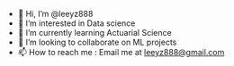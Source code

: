 - 👋 Hi, I’m @leeyz888
- 👀 I’m interested in Data science
- 🌱 I’m currently learning Actuarial Science
- 💞️ I’m looking to collaborate on ML projects
- 📫 How to reach me : Email me at leeyz888@gmail.com

<!---
leeyz888/leeyz888 is a ✨ special ✨ repository because its `README.md` (this file) appears on your GitHub profile.
You can click the Preview link to take a look at your changes.
--->
